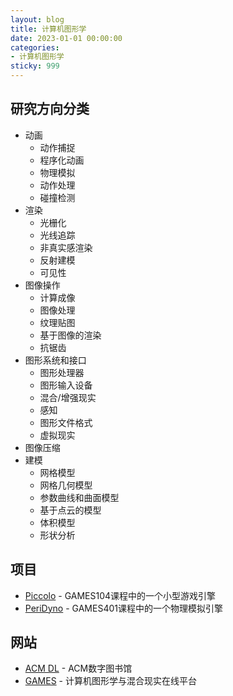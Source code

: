 ```yaml
---
layout: blog
title: 计算机图形学
date: 2023-01-01 00:00:00
categories:
- 计算机图形学
sticky: 999
---
```


## 研究方向分类
- 动画
  - 动作捕捉
  - 程序化动画
  - 物理模拟
  - 动作处理
  - 碰撞检测
- 渲染
  - 光栅化
  - 光线追踪
  - 非真实感渲染
  - 反射建模
  - 可见性
- 图像操作
  - 计算成像
  - 图像处理
  - 纹理贴图
  - 基于图像的渲染
  - 抗锯齿
- 图形系统和接口
  - 图形处理器
  - 图形输入设备
  - 混合/增强现实
  - 感知
  - 图形文件格式
  - 虚拟现实
- 图像压缩
- 建模
  - 网格模型
  - 网格几何模型
  - 参数曲线和曲面模型
  - 基于点云的模型
  - 体积模型
  - 形状分析

## 项目
- [Piccolo](https://github.com/BoomingTech/Piccolo) - GAMES104课程中的一个小型游戏引擎
- [PeriDyno](https://github.com/peridyno/peridyno) - GAMES401课程中的一个物理模拟引擎

## 网站
- [ACM DL](https://dl.acm.org) - ACM数字图书馆
- [GAMES](https://games-cn.org) - 计算机图形学与混合现实在线平台
